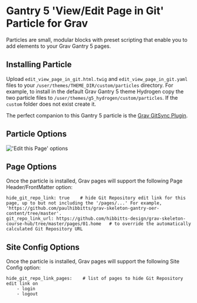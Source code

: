 # Gantry 5 'View/Edit Page in Git' Particle for Grav

Particles are small, modular blocks with preset scripting that enable you to add elements to your Grav Gantry 5 pages.

## Installing Particle

Upload `edit_view_page_in_git.html.twig` and `edit_view_page_in_git.yaml` files to your `/user/themes/THEME_DIR/custom/particles` directory. For example, to install in the default Grav Gantry 5 theme Hydrogen copy the two particle files to `/user/themes/g5_hydrogen/custom/particles`. If the `custom` folder does not exist create it.

The perfect companion to this Gantry 5 particle is the [Grav GitSync Plugin](http://www.hibbittsdesign.org/blog/posts/2016-12-22-touchdown-seamless-2-way-syncing-arrives-for-grav).

## Particle Options
!['Edit this Page' options](https://github.com/hibbitts-design/grav-gantry5-particle-edit-page-in-git/blob/master/view_edit-this-page-options.png?raw=true)

## Page Options
Once the particle is installed, Grav pages will support the following Page Header/FrontMatter option:

```
hide_git_repo_link: true    # hide Git Repository edit link for this page, up to but not including the '/pages/...' For example, 'https://github.com/paulhibbitts/grav-skeleton-gantry-oer-content/tree/master'.  
git_repo_link_url: https://github.com/hibbitts-design/grav-skeleton-course-hub/tree/master/pages/01.home   # to override the automatically calculated Git Repository URL
```

## Site Config Options
Once the particle is installed, Grav pages will support the following Site Config option:

```
hide_git_repo_link_pages:    # list of pages to hide Git Repository edit link on
    - login
    - logout                        
```
